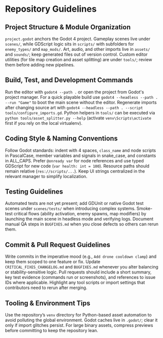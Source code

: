 # Repository Guidelines

## Project Structure & Module Organization
`project.godot` anchors the Godot 4 project. Gameplay scenes live under `scenes/`, while GDScript logic sits in `scripts/` with subfolders for `enemy_types/` and `map_mods/`. Art, audio, and other imports live in `assets/` and `sounds/`; keep generated files out of version control. Custom editor utilities (for tile map creation and asset splitting) are under `tools/`; review them before adding new pipelines.

## Build, Test, and Development Commands
Run the editor with `godot4 --path .` or open the project from Godot's project manager. For a quick playable build use `godot4 --headless --path . --run "Game"` to boot the main scene without the editor. Regenerate imports after changing source art with `godot4 --headless --path . --script tools/configure_imports.gd`. Python helpers in `tools/` can be executed via `python tools/asset_splitter.py --help` (activate `venv\Scripts\activate` first if you rely on the local virtualenv).

## Coding Style & Naming Conventions
Follow Godot standards: indent with 4 spaces, `class_name` and node scripts in PascalCase, member variables and signals in snake_case, and constants in ALL_CAPS. Prefer `@onready var` for node references and use typed GDScript for new code (`var health: int = 100`). Resource paths should remain relative (`res://scripts/...`). Keep UI strings centralized in the relevant manager to simplify localization.

## Testing Guidelines
Automated tests are not yet present; add GDUnit or native Godot test scenes under `scenes/tests/` when introducing complex systems. Smoke-test critical flows (ability activation, enemy spawns, map modifiers) by launching the main scene in headless mode and verifying logs. Document manual QA steps in `BUGFIXES.md` when you close defects so others can rerun them.

## Commit & Pull Request Guidelines
Write commits in the imperative mood (e.g., `Add drone cooldown clamp`) and keep them scoped to one feature or fix. Update `CRITICAL_FIXES_CHANGELOG.md` and `BUGFIXES.md` whenever you alter balancing or stability-sensitive logic. Pull requests should include a short summary, key test evidence (commands run or screenshots), and references to issue IDs where applicable. Highlight any tool scripts or import settings that contributors need to rerun after merging.

## Tooling & Environment Tips
Use the repository’s `venv` directory for Python-based asset automation to avoid polluting the global environment. Godot caches live in `.godot/`; clear it only if import glitches persist. For large binary assets, compress previews before committing to keep the repository lean.

